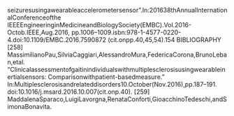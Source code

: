 seizuresusingawearableaccelerometersensor”.In:201638thAnnualInternationalConferenceofthe
IEEEEngineeringinMedicineandBiologySociety(EMBC).Vol.2016-Octob.IEEE,Aug.2016,
pp.1006–1009.isbn:978-1-4577-0220-4.doi:10.1109/EMBC.2016.7590872
(cit.onpp.40,45,54).154 BIBLIOGRAPHY
[258] MassimilianoPau,SilviaCaggiari,AlessandroMura,FedericaCorona,BrunoLeban,etal.
“Clinicalassessmentofgaitinindividualswithmultiplesclerosisusingwearableinertialsensors:
Comparisonwithpatient-basedmeasure.”
In:Multiplesclerosisandrelateddisorders10.October(Nov.2016),pp.187–191.
doi:10.1016/j.msard.2016.10.007(cit.onp.40).
[259] MaddalenaSparaco,LuigiLavorgna,RenataConforti,GioacchinoTedeschi,andSimonaBonavita.